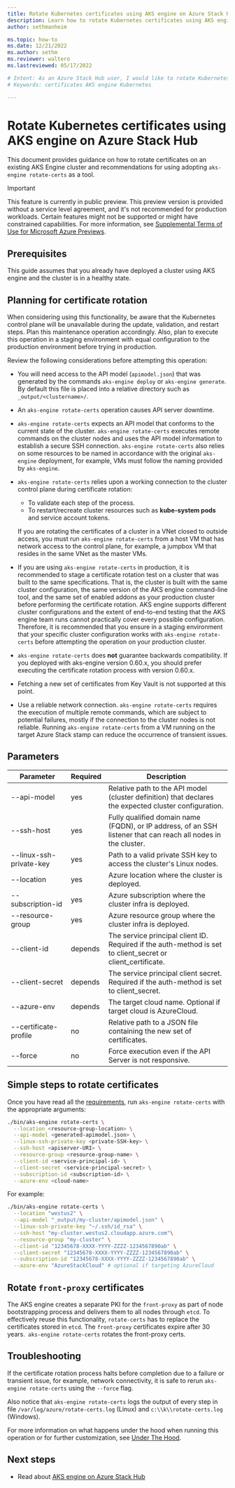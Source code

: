 ```yaml
---
title: Rotate Kubernetes certificates using AKS engine on Azure Stack Hub  
description: Learn how to rotate Kubernetes certificates using AKS engine on Azure Stack Hub.
author: sethmanheim

ms.topic: how-to
ms.date: 12/21/2022
ms.author: sethm
ms.reviewer: waltero
ms.lastreviewed: 05/17/2022

# Intent: As an Azure Stack Hub user, I would like to rotate Kubernetes certificates on a Kubernetes cluster so that I can keep my cluster secure.
# Keywords: certificates AKS engine Kubernetes

---
```


# Rotate Kubernetes certificates using AKS engine on Azure Stack Hub

This document provides guidance on how to rotate certificates on an existing AKS Engine cluster and recommendations for using adopting `aks-engine rotate-certs` as a tool.

> [!IMPORTANT]  
> This feature is currently in public preview.
> This preview version is provided without a service level agreement, and it's not recommended for production workloads. Certain features might not be supported or might have constrained capabilities. 
> For more information, see [Supplemental Terms of Use for Microsoft Azure Previews](https://azure.microsoft.com/support/legal/preview-supplemental-terms/).

## Prerequisites

This guide assumes that you already have deployed a cluster using AKS engine and the cluster is in a healthy state.
## Planning for certificate rotation

When considering using this functionality, be aware that the Kubernetes control plane will be unavailable during the update, validation, and restart steps. Plan this maintenance operation accordingly. Also, plan to execute this operation in a staging environment with equal configuration to the production environment before trying in production.

Review the following considerations before attempting this operation:

-  You will need access to the API model (`apimodel.json`) that was generated by the commands `aks-engine deploy` or `aks-engine generate`. By default this file is placed into a relative directory such as `_output/<clustername>/`.
-  An `aks-engine rotate-certs` operation causes API server downtime.
-  `aks-engine rotate-certs` expects an API model that conforms to the current state of the cluster. `aks-engine rotate-certs` executes remote commands on the cluster nodes and uses the API model information to establish a secure SSH connection. `aks-engine rotate-certs` also relies on some resources to be named in accordance with the original `aks-engine` deployment, for example, VMs must follow the naming provided by `aks-engine`.
-  `aks-engine rotate-certs` relies upon a working connection to the cluster control plane during certificate rotation:
    - To validate each step of the process.
    - To restart/recreate cluster resources such as **kube-system pods** and service account tokens.

    If you are rotating the certificates of a cluster in a VNet closed to outside access, you must run `aks-engine rotate-certs` from a host VM that has network access to the control plane, for example, a jumpbox VM that resides in the same VNet as the master VMs.

- If you are using `aks-engine rotate-certs` in production, it is recommended to stage a certificate rotation test on a cluster that was built to the same specifications. That is, the cluster is built with the same cluster configuration, the same version of the AKS engine command-line tool, and the same set of enabled addons as your production cluster before performing the certificate rotation. AKS engine supports different cluster configurations and the extent of end-to-end testing that the AKS engine team runs cannot practically cover every possible configuration. Therefore, it is recommended that you ensure in a staging environment that your specific cluster configuration works with `aks-engine rotate-certs` before attempting the operation on your production cluster.
-  `aks-engine rotate-certs` does **not** guarantee backwards compatibility. If you deployed with aks-engine version 0.60.x, you should prefer executing the certificate rotation process with version 0.60.x.
-  Fetching a new set of certificates from Key Vault is not supported at this point.
- Use a reliable network connection. `aks-engine rotate-certs` requires the execution of multiple remote commands, which are subject to potential failures, mostly if the connection to the cluster nodes is not reliable. Running `aks-engine rotate-certs` from a VM running on the target Azure Stack stamp can reduce the occurrence of transient issues.

## Parameters

| Parameter           | Required | Description |
| --- | --- | --- |
| --api-model             | yes          | Relative path to the API model (cluster definition) that declares the expected cluster configuration.       |
| --ssh-host              | yes          | Fully qualified domain name (FQDN), or IP address, of an SSH listener that can reach all nodes in the cluster.                            |
| --linux-ssh-private-key | yes          | Path to a valid private SSH key to access the cluster's Linux nodes.                                        |
| --location              | yes          | Azure location where the cluster is deployed.                                                               |
| --subscription-id       | yes          | Azure subscription where the cluster infra is deployed.                                                     |
| --resource-group        | yes          | Azure resource group where the cluster infra is deployed.                                                   |
| --client-id             | depends      | The service principal client ID. Required if the auth-method is set to client_secret or client_certificate. |
| --client-secret         | depends      | The service principal client secret. Required if the auth-method is set to client_secret.                   |
| --azure-env             | depends      | The target cloud name. Optional if target cloud is AzureCloud.                                              |
| --certificate-profile   | no           | Relative path to a JSON file containing the new set of certificates.                                        |
| --force                 | no           | Force execution even if the API Server is not responsive.                                                       |

## Simple steps to rotate certificates

Once you have read all the [requirements](https://github.com/Azure/aks-engine/blob/master/docs/topics/rotate-certs.md#pre-requirements), run `aks-engine rotate-certs` with the appropriate arguments:

```bash  
./bin/aks-engine rotate-certs \
  --location <resource-group-location> \
  --api-model <generated-apimodel.json> \
  --linux-ssh-private-key <private-SSH-key> \
  --ssh-host <apiserver-URI> \
  --resource-group <resource-group-name> \
  --client-id <service-principal-id> \
  --client-secret <service-principal-secret> \
  --subscription-id <subscription-id> \
  --azure-env <cloud-name>
```

For example:

```bash  
./bin/aks-engine rotate-certs \
  --location "westus2" \
  --api-model "_output/my-cluster/apimodel.json" \
  --linux-ssh-private-key "~/.ssh/id_rsa" \
  --ssh-host "my-cluster.westus2.cloudapp.azure.com"\
  --resource-group "my-cluster" \
  --client-id "12345678-XXXX-YYYY-ZZZZ-1234567890ab" \
  --client-secret "12345678-XXXX-YYYY-ZZZZ-1234567890ab" \
  --subscription-id "12345678-XXXX-YYYY-ZZZZ-1234567890ab" \
  --azure-env "AzureStackCloud" # optional if targeting AzureCloud
```

## Rotate `front-proxy` certificates

The AKS engine creates a separate PKI for  the `front-proxy` as part of node bootstrapping process and delivers them to all nodes through `etcd`. To effectively reuse this functionality, `rotate-certs` has to replace the certificates stored in `etcd`. The `front-proxy` certificates expire after 30 years.` aks-engine rotate-certs` rotates the front-proxy certs.
## Troubleshooting

If the certificate rotation process halts before completion due to a failure or transient issue, for example, network connectivity, it is safe to rerun `aks-engine rotate-certs` using the `--force` flag.

Also notice that `aks-engine rotate-certs` logs the output of every step in file `/var/log/azure/rotate-certs.log` (Linux) and `c:\\k\\rotate-certs.log` (Windows).

For more information on what happens under the hood when running this operation or for further customization, see [Under The Hood](https://github.com/Azure/aks-engine/blob/master/docs/topics/rotate-certs.md#under-the-hood).

## Next steps

- Read about [AKS engine on Azure Stack Hub](azure-stack-kubernetes-aks-engine-overview.md)  
